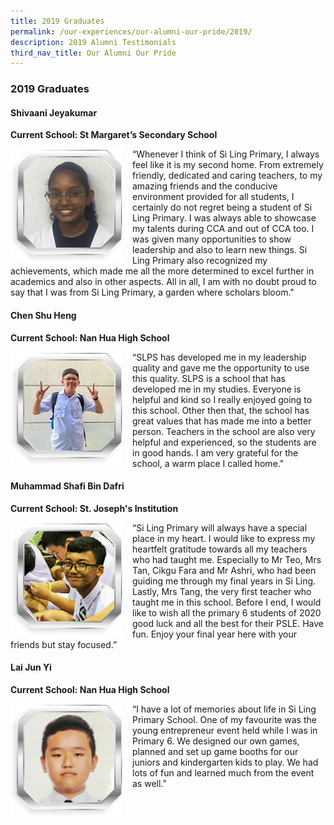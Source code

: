 ```yaml
---
title: 2019 Graduates
permalink: /our-experiences/our-alumni-our-pride/2019/
description: 2019 Alumni Testimonials
third_nav_title: Our Alumni Our Pride
---
```



### 2019 Graduates

#### Shivaani Jeyakumar
**Current School: St Margaret’s Secondary School**

<img src="/images/at11.png" style="width:180px;height:180px;margin-right:15px;" align = "left"> “Whenever I think of Si Ling Primary, I always feel like it is my second home. From extremely friendly, dedicated and caring teachers, to my amazing friends and the conducive environment provided for all students, I certainly do not regret being a student of Si Ling Primary. I was always able to showcase my talents during CCA and out of CCA too. I was given many opportunities to show leadership and also to learn new things. Si Ling Primary also recognized my achievements, which made me all the more determined to excel further in academics and also in other aspects. All in all, I am with no doubt proud to say that I was from Si Ling Primary, a garden where scholars bloom."

#### Chen Shu Heng
**Current School: Nan Hua High School**

<img src="/images/at12.png" style="width:180px;height:180px;margin-right:15px;" align = "left"> “SLPS has developed me in my leadership quality and gave me the opportunity to use this quality. SLPS is a school that has developed me in my studies. Everyone is helpful and kind so I really enjoyed going to this school. Other then that, the school has great values that has made me into a better person. Teachers in the school are also very helpful and experienced, so the students are in good hands. I am very grateful for the school, a warm place I called home."

#### Muhammad Shafi Bin Dafri
**Current School: St. Joseph's Institution**

<img src="/images/at13.png" style="width:180px;height:180px;margin-right:15px;" align = "left"> “Si Ling Primary will always have a special place in my heart. I would like to express my heartfelt gratitude towards all my teachers who had taught me. Especially to Mr Teo, Mrs Tan, Cikgu Fara and Mr Ashri, who had been guiding me through my final years in Si Ling. Lastly, Mrs Tang, the very first teacher who taught me in this school. Before I end, I would like to wish all the primary 6 students of 2020 good luck and all the best for their PSLE. Have fun. Enjoy your final year here with your friends but stay focused.”

#### Lai Jun Yi 
**Current School: Nan Hua High School**

<img src="/images/at14.png" style="width:180px;height:180px;margin-right:15px;" align = "left"> “I have a lot of memories about life in Si Ling Primary School. One of my favourite was the young entrepreneur event held while I was in Primary 6. We designed our own games, planned and set up game booths for our juniors and kindergarten kids to play. We had lots of fun and learned much from the event as well.”